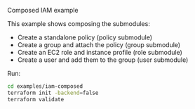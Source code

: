 Composed IAM example

This example shows composing the submodules:
- Create a standalone policy (policy submodule)
- Create a group and attach the policy (group submodule)
- Create an EC2 role and instance profile (role submodule)
- Create a user and add them to the group (user submodule)

Run:

```bash
cd examples/iam-composed
terraform init -backend=false
terraform validate
```
